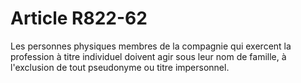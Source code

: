 # Article R822-62

Les personnes physiques membres de la compagnie qui exercent la profession à titre individuel doivent agir sous leur nom de famille, à l'exclusion de tout pseudonyme ou titre impersonnel.
